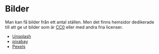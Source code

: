 # Bilder

Man kan få bilder från ett antal ställen. Men det finns hemsidor dedikerade till att ge ut bilder som är [CC0](https://creativecommons.org/share-your-work/public-domain/cc0/) eller med andra fria licenser.

- [Unsplash](https://unsplash.com/)
- [pixabay](https://pixabay.com/)
- [Pexels](https://www.pexels.com/)
